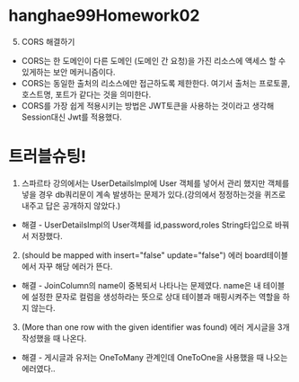 # hanghae99Homework02




5. CORS 해결하기
- CORS는 한 도메인이 다른 도메인 (도메인 간 요청)을 가진 리소스에 액세스 할 수 있게하는 보안 메커니즘이다.
- CORS는 동일한 출처의 리소스에만 접근하도록 제한한다. 여기서 출처는 프로토콜, 호스트명, 포트가 같다는 것을 의미한다.
- CORS를 가장 쉽게 적용시키는 방법은 JWT토큰을 사용하는 것이라고 생각해 Session대신 Jwt를 적용했다.



# 트러블슈팅!
1. 스파르타 강의에서는 UserDetailsImpl에 User 객체를 넣어서 관리 했지만 객체를 넣을 경우 db쿼리문이 계속 발생하는 문제가 있다.(강의에서 정정하는것을 퀴즈로 내주고 답은 공개하지 않았다.) 
- 해결 - UserDetailsImpl의 User객체를 id,password,roles String타입으로 바꿔서 저장했다.

2. (should be mapped with insert="false" update="false") 에러 board테이블에서 자꾸 해당 에러가 뜬다.
- 해결 - JoinColumn의 name이 중복되서 나타나는 문제였다. name은 내 테이블에 설정한 문자로 컬럼을 생성하라는 뜻으로 상대 테이블과 매핑시켜주는 역할을 하지 않는다.

3. (More than one row with the given identifier was found) 에러 게시글을 3개 작성했을 때 나온다.
- 해결 - 게시글과 유저는 OneToMany 관계인데 OneToOne을 사용했을 때 나오는 에러였다..
